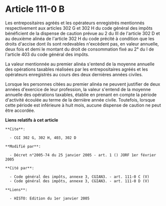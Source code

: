 # Article 111-0 B

Les entrepositaires agréés et les opérateurs enregistrés mentionnés respectivement aux articles 302 G et 302 H du code
général des impôts bénéficient de la dispense de caution prévue au 2 du III de l'article 302 D et au deuxième alinéa de
l'article 302 H du code précité à condition que les droits d'accise dont ils sont redevables n'excèdent pas, en valeur
annuelle, deux fois et demi le montant du droit de consommation fixé au 2° du I de l'article 403 du code général des impôts.

La valeur mentionnée au premier alinéa s'entend de la moyenne annuelle des opérations taxables réalisées par les
entrepositaires agréés et les opérateurs enregistrés au cours des deux dernières années civiles.

Lorsque les personnes citées au premier alinéa ne peuvent justifier de deux années d'exercice de leur profession, la valeur
s'entend de la moyenne annuelle des opérations taxables, établie en prenant en compte la période d'activité écoulée au terme
de la dernière année civile. Toutefois, lorsque cette période est inférieure à huit mois, aucune dispense de caution ne peut
être accordée.

**Liens relatifs à cet article**

	**Cite**:

	  - CGI 302 G, 302 H, 403, 302 D

	**Modifié par**:

	  - Décret n°2005-74 du 25 janvier 2005 - art. 1 () JORF 1er février 2005

	**Cité par**:

	  - Code général des impôts, annexe 3, CGIAN3. - art. 111-0 C (V)
	  - Code général des impôts, annexe 3, CGIAN3. - art. 111-0 D (V)

	**Liens**:

	  - HISTO: Edition du 1er janvier 2005
